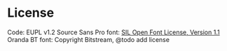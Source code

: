 # License

Code: EUPL v1.2
Source Sans Pro font: [SIL Open Font License, Version 1.1](https://openfontlicense.org/open-font-license-official-text/)
Oranda BT font: Copyright Bitstream, @todo add license
